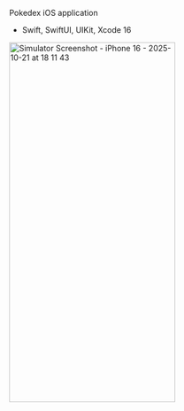 Pokedex iOS application

- Swift, SwiftUI, UIKit, Xcode 16


<img width="300" height="650" alt="Simulator Screenshot - iPhone 16 - 2025-10-21 at 18 11 43" src="https://github.com/user-attachments/assets/7af380de-02a7-4a90-ba2c-1046dc05cafe" />
